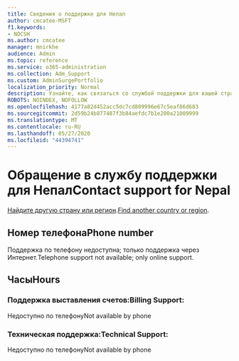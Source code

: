 ```yaml
---
title: Сведения о поддержке для Непал
author: cmcatee-MSFT
f1.keywords:
- NOCSH
ms.author: cmcatee
manager: mnirkhe
audience: Admin
ms.topic: reference
ms.service: o365-administration
ms.collection: Adm_Support
ms.custom: AdminSurgePortfolio
localization_priority: Normal
description: Узнайте, как связаться со службой поддержки для вашей страны или региона.
ROBOTS: NOINDEX, NOFOLLOW
ms.openlocfilehash: 4177a82d452acc5dc7cd809996e67c5eaf86d683
ms.sourcegitcommit: 2d59b24b877487f3b84aefdc7b1e200a21009999
ms.translationtype: MT
ms.contentlocale: ru-RU
ms.lasthandoff: 05/27/2020
ms.locfileid: "44394741"
---
```

# <a name="contact-support-for-nepal"></a><span data-ttu-id="33155-103">Обращение в службу поддержки для Непал</span><span class="sxs-lookup"><span data-stu-id="33155-103">Contact support for Nepal</span></span>

<span data-ttu-id="33155-104">[Найдите другую страну или регион](../contact-support-for-business-products.md).</span><span class="sxs-lookup"><span data-stu-id="33155-104">[Find another country or region](../contact-support-for-business-products.md).</span></span>

## <a name="phone-number"></a><span data-ttu-id="33155-105">Номер телефона</span><span class="sxs-lookup"><span data-stu-id="33155-105">Phone number</span></span>
<span data-ttu-id="33155-106">Поддержка по телефону недоступна; только поддержка через Интернет.</span><span class="sxs-lookup"><span data-stu-id="33155-106">Telephone support not available; only online support.</span></span>

## <a name="hours"></a><span data-ttu-id="33155-107">Часы</span><span class="sxs-lookup"><span data-stu-id="33155-107">Hours</span></span>
### <a name="billing-support"></a><span data-ttu-id="33155-108">Поддержка выставления счетов:</span><span class="sxs-lookup"><span data-stu-id="33155-108">Billing Support:</span></span>

<span data-ttu-id="33155-109">Недоступно по телефону</span><span class="sxs-lookup"><span data-stu-id="33155-109">Not available by phone</span></span>

### <a name="technical-support"></a><span data-ttu-id="33155-110">Техническая поддержка:</span><span class="sxs-lookup"><span data-stu-id="33155-110">Technical Support:</span></span>

<span data-ttu-id="33155-111">Недоступно по телефону</span><span class="sxs-lookup"><span data-stu-id="33155-111">Not available by phone</span></span>
